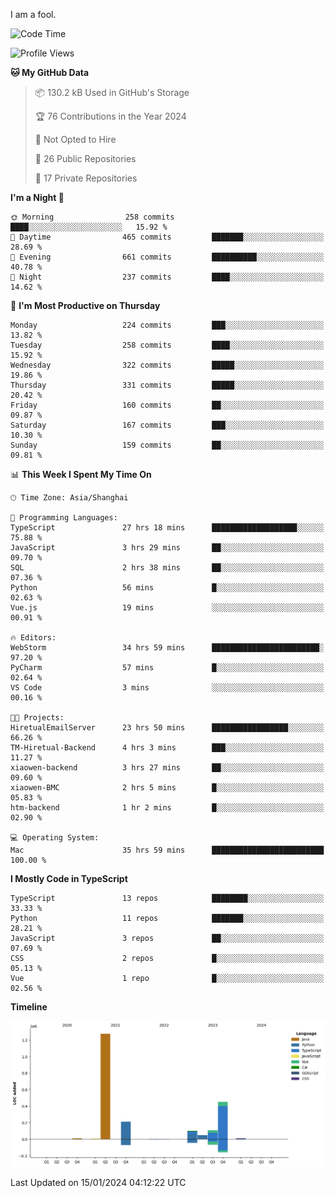 I am a fool.

<!--START_SECTION:waka-->
![Code Time](http://img.shields.io/badge/Code%20Time-1%2C097%20hrs%2025%20mins-blue)

![Profile Views](http://img.shields.io/badge/Profile%20Views-0-blue)

**🐱 My GitHub Data** 

> 📦 130.2 kB Used in GitHub's Storage 
 > 
> 🏆 76 Contributions in the Year 2024
 > 
> 🚫 Not Opted to Hire
 > 
> 📜 26 Public Repositories 
 > 
> 🔑 17 Private Repositories 
 > 
**I'm a Night 🦉** 

```text
🌞 Morning                258 commits         ████░░░░░░░░░░░░░░░░░░░░░   15.92 % 
🌆 Daytime                465 commits         ███████░░░░░░░░░░░░░░░░░░   28.69 % 
🌃 Evening                661 commits         ██████████░░░░░░░░░░░░░░░   40.78 % 
🌙 Night                  237 commits         ████░░░░░░░░░░░░░░░░░░░░░   14.62 % 
```
📅 **I'm Most Productive on Thursday** 

```text
Monday                   224 commits         ███░░░░░░░░░░░░░░░░░░░░░░   13.82 % 
Tuesday                  258 commits         ████░░░░░░░░░░░░░░░░░░░░░   15.92 % 
Wednesday                322 commits         █████░░░░░░░░░░░░░░░░░░░░   19.86 % 
Thursday                 331 commits         █████░░░░░░░░░░░░░░░░░░░░   20.42 % 
Friday                   160 commits         ██░░░░░░░░░░░░░░░░░░░░░░░   09.87 % 
Saturday                 167 commits         ███░░░░░░░░░░░░░░░░░░░░░░   10.30 % 
Sunday                   159 commits         ██░░░░░░░░░░░░░░░░░░░░░░░   09.81 % 
```


📊 **This Week I Spent My Time On** 

```text
🕑︎ Time Zone: Asia/Shanghai

💬 Programming Languages: 
TypeScript               27 hrs 18 mins      ███████████████████░░░░░░   75.88 % 
JavaScript               3 hrs 29 mins       ██░░░░░░░░░░░░░░░░░░░░░░░   09.70 % 
SQL                      2 hrs 38 mins       ██░░░░░░░░░░░░░░░░░░░░░░░   07.36 % 
Python                   56 mins             █░░░░░░░░░░░░░░░░░░░░░░░░   02.63 % 
Vue.js                   19 mins             ░░░░░░░░░░░░░░░░░░░░░░░░░   00.91 % 

🔥 Editors: 
WebStorm                 34 hrs 59 mins      ████████████████████████░   97.20 % 
PyCharm                  57 mins             █░░░░░░░░░░░░░░░░░░░░░░░░   02.64 % 
VS Code                  3 mins              ░░░░░░░░░░░░░░░░░░░░░░░░░   00.16 % 

🐱‍💻 Projects: 
HiretualEmailServer      23 hrs 50 mins      █████████████████░░░░░░░░   66.26 % 
TM-Hiretual-Backend      4 hrs 3 mins        ███░░░░░░░░░░░░░░░░░░░░░░   11.27 % 
xiaowen-backend          3 hrs 27 mins       ██░░░░░░░░░░░░░░░░░░░░░░░   09.60 % 
xiaowen-BMC              2 hrs 5 mins        █░░░░░░░░░░░░░░░░░░░░░░░░   05.83 % 
htm-backend              1 hr 2 mins         █░░░░░░░░░░░░░░░░░░░░░░░░   02.90 % 

💻 Operating System: 
Mac                      35 hrs 59 mins      █████████████████████████   100.00 % 
```

**I Mostly Code in TypeScript** 

```text
TypeScript               13 repos            ████████░░░░░░░░░░░░░░░░░   33.33 % 
Python                   11 repos            ███████░░░░░░░░░░░░░░░░░░   28.21 % 
JavaScript               3 repos             ██░░░░░░░░░░░░░░░░░░░░░░░   07.69 % 
CSS                      2 repos             █░░░░░░░░░░░░░░░░░░░░░░░░   05.13 % 
Vue                      1 repo              █░░░░░░░░░░░░░░░░░░░░░░░░   02.56 % 
```



**Timeline**

![Lines of Code chart](https://raw.githubusercontent.com/VeejaLiu/VeejaLiu/master/assets/bar_graph.png)


 Last Updated on 15/01/2024 04:12:22 UTC
<!--END_SECTION:waka-->
